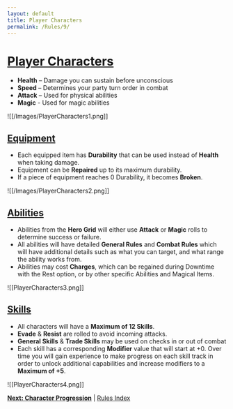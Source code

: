 ```yaml
---
layout: default
title: Player Characters
permalink: /Rules/9/
---
```

# [Player Characters](#player-characters)
- **Health** – Damage you can sustain before unconscious
- **Speed** – Determines your party turn order in combat
- **Attack** – Used for physical abilities
- **Magic** -  Used for magic abilities

![[/Images/PlayerCharacters1.png]]
## [Equipment](#equipment)
- Each equipped item has **Durability** that can be used instead of **Health** when taking damage.
- Equipment can be **Repaired** up to its maximum durability.
- If a piece of equipment reaches 0 Durability, it becomes **Broken**.
	
![[/Images/PlayerCharacters2.png]]

## [Abilities](#abilities)
- Abilities from the **Hero Grid** will either use **Attack** or **Magic** rolls to determine success or failure.
- All abilities will have detailed **General Rules** and **Combat Rules** which will have additional details such as what you can target, and what range the ability works from.
- Abilities may cost **Charges**, which can be regained during Downtime with the Rest option, or by other specific Abilities and Magical Items.

![[PlayerCharacters3.png]]

## [Skills](#skills)
- All characters will have a **Maximum of 12 Skills**.
- **Evade** & **Resist** are rolled to avoid incoming attacks.
- **General Skills** & **Trade Skills** may be used on checks in or out of combat
- Each skill has a corresponding **Modifier** value that will start at +0. Over time you will gain experience to make progress on each skill track in order to unlock additional capabilities and increase modifiers to a **Maximum of +5**.
	
![[PlayerCharacters4.png]]

**[Next: Character Progression]({{site.baseurl}}/Rules/10/)** | [Rules Index]({{site.baseurl}}/Rules/Index/)